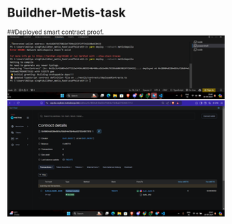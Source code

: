 # Buildher-Metis-task
##Deployed smart contract proof.
![alt text](<Screenshot 2024-09-18 204053.png>)
![alt text](<Screenshot 2024-09-18 204328.png>)
